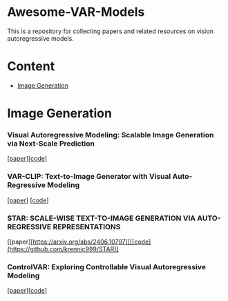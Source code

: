# Awesome-VAR-Models
This is a repository for collecting papers and related resources on vision autoregressive models.
# Content
- [Image Generation](#image-generation)

# Image Generation
### Visual Autoregressive Modeling: Scalable Image Generation via Next-Scale Prediction
[[paper](https://arxiv.org/abs/2404.02905)][[code](https://github.com/FoundationVision/VAR)]
### VAR-CLIP: Text-to-Image Generator with Visual Auto-Regressive Modeling
[[paper](https://arxiv.org/abs/2408.01181)] [[code](https://github.com/daixiangzi/VAR-CLIP)]
### STAR: SCALE-WISE TEXT-TO-IMAGE GENERATION VIA AUTO-REGRESSIVE REPRESENTATIONS
[[paper][https://arxiv.org/abs/2406.10797]][[code](https://github.com/krennic999/STAR)]
### ControlVAR: Exploring Controllable Visual Autoregressive Modeling
[[paper](https://arxiv.org/abs/2406.09750)][[code](https://github.com/lxa9867/ControlVAR)]
